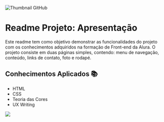 ![Thumbnail GitHub](https://github.com/Vini-p-alves/presentation/blob/main/assets/Curso%202.png)

# Readme Projeto: Apresentação

Este readme tem como objetivo demonstrar as funcionalidades do projeto com os conhecimentos adquiridos na formação de Front-end da Alura. O projeto consiste em duas páginas simples, contendo: menu de navegação, conteúdo, links de contato, foto e rodapé.

## Conhecimentos Aplicados 📚

* HTML
* CSS
* Teoria das Cores
* UX Writing

![](https://github.com/Vini-p-alves/presentation/blob/main/img/1.gif)
